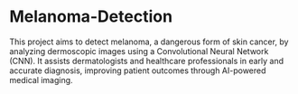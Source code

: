 # Melanoma-Detection
This project aims to detect melanoma, a dangerous form of skin cancer, by analyzing dermoscopic images using a Convolutional Neural Network (CNN). It assists dermatologists and healthcare professionals in early and accurate diagnosis, improving patient outcomes through AI-powered medical imaging.
